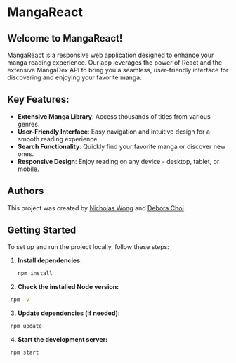 # MangaReact

## Welcome to MangaReact!

MangaReact is a responsive web application designed to enhance your manga reading experience. Our app leverages the power of React and the extensive MangaDex API to bring you a seamless, user-friendly interface for discovering and enjoying your favorite manga.

## Key Features:
- **Extensive Manga Library**: Access thousands of titles from various genres.
- **User-Friendly Interface**: Easy navigation and intuitive design for a smooth reading experience.
- **Search Functionality**: Quickly find your favorite manga or discover new ones.
- **Responsive Design**: Enjoy reading on any device - desktop, tablet, or mobile.

## Authors
This project was created by [Nicholas Wong](https://www.linkedin.com/in/nicholas-wong-110b2b231/) and [Debora Choi](https://www.linkedin.com/in/debora-choi-759b221a9/).

## Getting Started

To set up and run the project locally, follow these steps:

1. **Install dependencies:**
   ```bash
   npm install
   ```
2. **Check the installed Node version:**
  ```bash
   npm -v
  ```
3. **Update dependencies (if needed):**
  ```bash
   npm update
  ```
4. **Start the development server:**
  ```bash
   npm start
  ```
